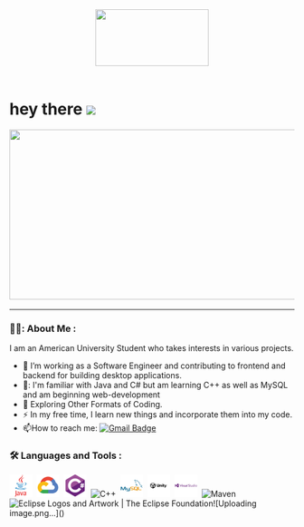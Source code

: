 <div id="header" align="center">
  <img src="https://media4.giphy.com/media/i1JHRZSXO9LZZDHqii/giphy.gif?cid=ecf05e47hkifnou9urmgu3ckx943hskmpu4nzxy1ftzxn32x&rid=giphy.gif&ct=g" width="200" height="100"/>
</div>

<img src="https://komarev.com/ghpvc/?username=pairOfPants&style=flat-square&color=blue" alt=""/>

<h1>
  hey there
  <img src="https://media.giphy.com/media/hvRJCLFzcasrR4ia7z/giphy.gif" width="30px"/>
</h1>

<div align="center">
  <img src="https://media1.giphy.com/media/iIqmM5tTjmpOB9mpbn/giphy.gif?cid=ecf05e478y6cdk3nxwj61oj0oz04rhmc77qe6zkrjd1rzha3&rid=giphy.gif&ct=g" width="600" height="300"/>
</div>

---

### 👨‍💻: About Me :
I am an American University Student who takes interests in various projects.
- :telescope: I’m working as a Software Engineer and contributing to frontend and backend for building desktop applications.
- 🧠: I'm familiar with Java and C# but am learning C++ as well as MySQL and am beginning web-development
- :seedling: Exploring Other Formats of Coding.
- :zap: In my free time, I learn new things and incorporate them into my code.
- :mailbox:How to reach me: [![Gmail Badge](https://img.shields.io/badge/-adenham112@gmail.com-red?style=flat&logo=Gmail&logoColor=white)](https://mail.google.com/mail/u/0/#inbox)

### :hammer_and_wrench: Languages and Tools :

<div>
  <img src="https://github.com/devicons/devicon/blob/master/icons/java/java-original-wordmark.svg" title="Java" alt="Java" width="40" height="40"/>&nbsp;
  <img src="https://raw.githubusercontent.com/devicons/devicon/1119b9f84c0290e0f0b38982099a2bd027a48bf1/icons/googlecloud/googlecloud-original.svg" title="Google Cloud" alt="Google Cloud" width="40" height = "40"/>&nbsp;
  <img src="https://raw.githubusercontent.com/devicons/devicon/1119b9f84c0290e0f0b38982099a2bd027a48bf1/icons/csharp/csharp-original.svg" title="CSharp" alt="CSharp" width="40" height="40"/>&nbsp;
  <img src="https://brandslogos.com/wp-content/uploads/images/large/c-logo.png" title="C++" alt="C++" width="40" height="40"/>&nbsp;
  <img src="https://github.com/devicons/devicon/blob/master/icons/mysql/mysql-original-wordmark.svg" title="MySQL"  alt="MySQL" width="40" height="40"/>&nbsp;
  <img src="https://raw.githubusercontent.com/devicons/devicon/1119b9f84c0290e0f0b38982099a2bd027a48bf1/icons/unity/unity-original-wordmark.svg" title="Unity" alt="Unity" width="40" height="40"/>&nbsp;
  <img src="https://raw.githubusercontent.com/devicons/devicon/1119b9f84c0290e0f0b38982099a2bd027a48bf1/icons/visualstudio/visualstudio-plain-wordmark.svg" title="Visual Studio" alt="Visual Studio" width="40" height="40"/>&nbsp;
  <img src="https://upload.wikimedia.org/wikipedia/commons/thumb/5/52/Apache_Maven_logo.svg/2560px-Apache_Maven_logo.svg.png" title="Maven" alt="Maven" width="40" height="40"/>&nbsp;
  <img src="https://www.eclipse.org/org/artwork/images/eclipse_ide_logo.png" alt="Eclipse Logos and Artwork | The Eclipse Foundation"/>![Uploading image.png…]()


